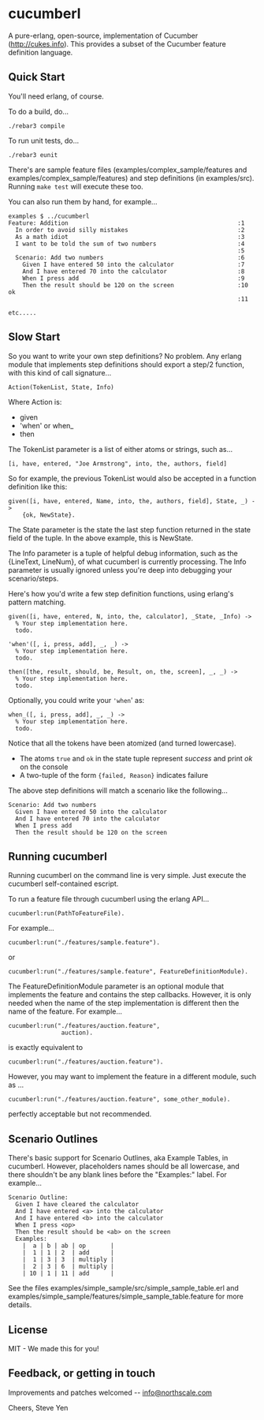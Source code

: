 # cucumberl

A pure-erlang, open-source, implementation of Cucumber
(http://cukes.info).  This provides a subset of the Cucumber feature
definition language.

## Quick Start

You'll need erlang, of course.

To do a build, do...

    ./rebar3 compile

To run unit tests, do...

    ./rebar3 eunit

There's are sample feature files (examples/complex_sample/features and
examples/complex_sample/features) and step definitions (in
examples/src). Running `make test` will execute these too.

You can also run them by hand, for example...

    examples $ ../cucumberl
    Feature: Addition                                                :1
      In order to avoid silly mistakes                               :2
      As a math idiot                                                :3
      I want to be told the sum of two numbers                       :4
                                                                     :5
      Scenario: Add two numbers                                      :6
        Given I have entered 50 into the calculator                  :7
        And I have entered 70 into the calculator                    :8
        When I press add                                             :9
        Then the result should be 120 on the screen                  :10   ok
                                                                     :11

    etc.....

## Slow Start

So you want to write your own step definitions?  No problem.  Any
erlang module that implements step definitions should export a step/2
function, with this kind of call signature...

    Action(TokenList, State, Info)

Where Action is:

- given
- 'when' or when_
- then

The TokenList parameter is a list of either atoms or strings, such as...

    [i, have, entered, "Joe Armstrong", into, the, authors, field]

So for example, the previous TokenList would also be accepted in
a function definition like this:

    given([i, have, entered, Name, into, the, authors, field], State, _) ->
        {ok, NewState}.

The State parameter is the state the last step function returned in the state field of the tuple. In the above example, this is NewState.

The Info parameter is a tuple of helpful debug information, such as
the {LineText, LineNum}, of what cucumberl is currently processing.
The Info parameter is usually ignored unless you're deep into
debugging your scenario/steps.

Here's how you'd write a few step definition functions, using erlang's
pattern matching.

    given([i, have, entered, N, into, the, calculator], _State, _Info) ->
      % Your step implementation here.
      todo.

    'when'([, i, press, add], _, _) ->
      % Your step implementation here.
      todo.

    then([the, result, should, be, Result, on, the, screen], _, _) ->
      % Your step implementation here.
      todo.

Optionally, you could write your `'when`' as:

    when_([, i, press, add], _, _) ->
      % Your step implementation here.
      todo.


Notice that all the tokens have been atomized (and turned lowercase).

- The atoms `true` and `ok` in the state tuple represent *success* and
  print *ok* on the console
- A two-tuple of the form `{failed, Reason}` indicates failure

The above step definitions will match a scenario like the following...

    Scenario: Add two numbers
      Given I have entered 50 into the calculator
      And I have entered 70 into the calculator
      When I press add
      Then the result should be 120 on the screen

## Running cucumberl

Running cucumberl on the command line is very simple. Just execute the
cucumberl self-contained escript.

To run a feature file through cucumberl using the erlang API...

    cucumberl:run(PathToFeatureFile).

For example...

    cucumberl:run("./features/sample.feature").

or

    cucumberl:run("./features/sample.feature", FeatureDefinitionModule).

The FeatureDefinitionModule parameter is an optional module that
implements the feature and contains the step callbacks.  However, it is
only needed when the name of the step implementation is different then
the name of the feature. For example...

    cucumberl:run("./features/auction.feature",
                   auction).

is exactly equivalent to

    cucumberl:run("./features/auction.feature").

However, you may want to implement the feature in a different module,
such as ...

    cucumberl:run("./features/auction.feature", some_other_module).

perfectly acceptable but not recommended.

## Scenario Outlines

There's basic support for Scenario Outlines, aka Example Tables, in
cucumberl.  However, placeholders names should be all lowercase, and
there shouldn't be any blank lines before the "Examples:" label.  For
example...

    Scenario Outline:
      Given I have cleared the calculator
      And I have entered <a> into the calculator
      And I have entered <b> into the calculator
      When I press <op>
      Then the result should be <ab> on the screen
      Examples:
        |  a | b | ab | op       |
        |  1 | 1 | 2  | add      |
        |  1 | 3 | 3  | multiply |
        |  2 | 3 | 6  | multiply |
        | 10 | 1 | 11 | add      |

See the files examples/simple_sample/src/simple_sample_table.erl and
examples/simple_sample/features/simple_sample_table.feature for more details.

## License

MIT - We made this for you!

## Feedback, or getting in touch

Improvements and patches welcomed -- info@northscale.com

Cheers,
Steve Yen

